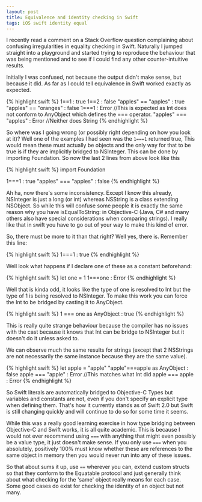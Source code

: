 ```yaml
---
layout: post
title: Equivalence and identity checking in Swift
tags: iOS swift identity equal
---
```

I recently read a comment on a Stack Overflow question complaining about confusing irregularities in equality checking in Swift. Naturally I jumped straight into a playground and started trying to reproduce the behaviour that was being mentioned and to see if I could find any other counter-intuitive results.

<!--more-->

Initially I was confused, not because the output didn't make sense, but because it did. As far as I could tell equivalence in Swift worked exactly as expected.

{% highlight swift %}
    1==1 : true
1==2 : false
"apples" == "apples" : true
"apples" == "oranges" : false
1===1 : Error //This is expected as Int does not conform to AnyObject which defines the === operator.
"apples" === "apples" : Error //Neither does String
{% endhighlight %}

So where was I going wrong (or possibly right depending on how you look at it)? Well one of the examples I had seen was the `1===1` returned true, This would mean these must actually be objects and the only way for that to be true is if they are implicitly bridged to NSInteger. This can be done by importing Foundation. So now the last 2 lines from above look like this

{% highlight swift %}
    import Foundation
    
1===1 : true
"apples" === "apples" : false
{% endhighlight %}

Ah ha, now there's some inconsistency. Except I know this already, NSInteger is just a long (or int) whereas NSString is a class extending NSObject. So while this will confuse some people it is exactly the same reason why you have isEqualToString: in Objective-C (Java, C# and many others also have special considerations when comparing strings). I really like that in swift you have to go out of your way to make this kind of error.

So, there must be more to it than that right? Well yes, there is. Remember this line:

{% highlight swift %}
    1===1 : true
{% endhighlight %}

Well look what happens if I declare one of these as a constant beforehand:

{% highlight swift %}
    let one = 1
1===one : Error
{% endhighlight %}

Well that is kinda odd, it looks like the type of one is resolved to Int but the type of 1 is being resolved to NSInteger. To make this work you can force the Int to be bridged by casting it to AnyObject.

{% highlight swift %}
    1 === one as AnyObject : true
{% endhighlight %}

This is really quite strange behaviour because the compiler has no issues with the cast because it knows that Int can be bridge to NSInteger but it doesn't do it unless asked to.

We can observe much the same results for strings (except that 2 NSStrings are not necessarily the same instance because they are the same value). 

{% highlight swift %}
    let apple = "apple"
"apple"===apple as AnyObject : false
apple === "apple" : Error //This matches what Int did
apple === apple : Error
{% endhighlight %}

So Swift literals are automatically bridged to Objective-C Types but variables and constants are not, even if you don't specify an explicit type when defining them. That's how it currently stands as of Swift 2.0 but Swift is still changing quickly and will continue to do so for some time it seems.

While this was a really good learning exercise in how type bridging between Objective-C and Swift works, it is all quite academic. This is because I would not ever recommend using `===` with anything that might even possibly be a value type, it just doesn't make sense. If you only use `===` when you absolutely, positively 100% must know whether these are references to the same object in memory then you would never run into any of these issues. 

So that about sums it up, use `==` wherever you can, extend custom structs so that they conform to the Equatable protocol and just generally think about what checking for the 'same' object really means for each case. Some good cases do exist for checking the identity of an object but not many.
